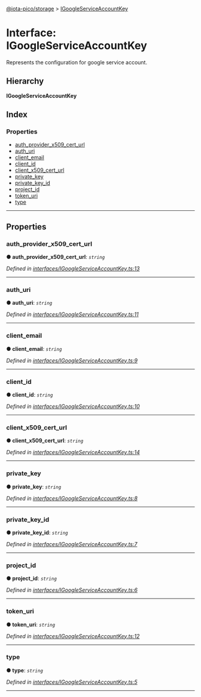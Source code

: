 [@iota-pico/storage](../README.md) > [IGoogleServiceAccountKey](../interfaces/igoogleserviceaccountkey.md)

# Interface: IGoogleServiceAccountKey

Represents the configuration for google service account.

## Hierarchy

**IGoogleServiceAccountKey**

## Index

### Properties

* [auth_provider_x509_cert_url](igoogleserviceaccountkey.md#auth_provider_x509_cert_url)
* [auth_uri](igoogleserviceaccountkey.md#auth_uri)
* [client_email](igoogleserviceaccountkey.md#client_email)
* [client_id](igoogleserviceaccountkey.md#client_id)
* [client_x509_cert_url](igoogleserviceaccountkey.md#client_x509_cert_url)
* [private_key](igoogleserviceaccountkey.md#private_key)
* [private_key_id](igoogleserviceaccountkey.md#private_key_id)
* [project_id](igoogleserviceaccountkey.md#project_id)
* [token_uri](igoogleserviceaccountkey.md#token_uri)
* [type](igoogleserviceaccountkey.md#type)

---

## Properties

<a id="auth_provider_x509_cert_url"></a>

###  auth_provider_x509_cert_url

**●  auth_provider_x509_cert_url**:  *`string`* 

*Defined in [interfaces/IGoogleServiceAccountKey.ts:13](https://github.com/iota-pico/storage/blob/64cdce9/src/interfaces/IGoogleServiceAccountKey.ts#L13)*

___

<a id="auth_uri"></a>

###  auth_uri

**●  auth_uri**:  *`string`* 

*Defined in [interfaces/IGoogleServiceAccountKey.ts:11](https://github.com/iota-pico/storage/blob/64cdce9/src/interfaces/IGoogleServiceAccountKey.ts#L11)*

___

<a id="client_email"></a>

###  client_email

**●  client_email**:  *`string`* 

*Defined in [interfaces/IGoogleServiceAccountKey.ts:9](https://github.com/iota-pico/storage/blob/64cdce9/src/interfaces/IGoogleServiceAccountKey.ts#L9)*

___

<a id="client_id"></a>

###  client_id

**●  client_id**:  *`string`* 

*Defined in [interfaces/IGoogleServiceAccountKey.ts:10](https://github.com/iota-pico/storage/blob/64cdce9/src/interfaces/IGoogleServiceAccountKey.ts#L10)*

___

<a id="client_x509_cert_url"></a>

###  client_x509_cert_url

**●  client_x509_cert_url**:  *`string`* 

*Defined in [interfaces/IGoogleServiceAccountKey.ts:14](https://github.com/iota-pico/storage/blob/64cdce9/src/interfaces/IGoogleServiceAccountKey.ts#L14)*

___

<a id="private_key"></a>

###  private_key

**●  private_key**:  *`string`* 

*Defined in [interfaces/IGoogleServiceAccountKey.ts:8](https://github.com/iota-pico/storage/blob/64cdce9/src/interfaces/IGoogleServiceAccountKey.ts#L8)*

___

<a id="private_key_id"></a>

###  private_key_id

**●  private_key_id**:  *`string`* 

*Defined in [interfaces/IGoogleServiceAccountKey.ts:7](https://github.com/iota-pico/storage/blob/64cdce9/src/interfaces/IGoogleServiceAccountKey.ts#L7)*

___

<a id="project_id"></a>

###  project_id

**●  project_id**:  *`string`* 

*Defined in [interfaces/IGoogleServiceAccountKey.ts:6](https://github.com/iota-pico/storage/blob/64cdce9/src/interfaces/IGoogleServiceAccountKey.ts#L6)*

___

<a id="token_uri"></a>

###  token_uri

**●  token_uri**:  *`string`* 

*Defined in [interfaces/IGoogleServiceAccountKey.ts:12](https://github.com/iota-pico/storage/blob/64cdce9/src/interfaces/IGoogleServiceAccountKey.ts#L12)*

___

<a id="type"></a>

###  type

**●  type**:  *`string`* 

*Defined in [interfaces/IGoogleServiceAccountKey.ts:5](https://github.com/iota-pico/storage/blob/64cdce9/src/interfaces/IGoogleServiceAccountKey.ts#L5)*

___

